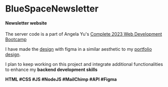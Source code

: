 # BlueSpaceNewsletter
<h4>Newsletter website </h4>

The server code is a part of Angela Yu's <a href="https://www.udemy.com/course/the-complete-web-development-bootcamp/learn/lecture/12384816?start=15#overview" target="_blank">Complete 2023 Web Development Bootcamp</a>

I have made the <a href="https://www.figma.com/file/rgKpSAMRwfHLIjru9sb9nP/Untitled?node-id=2%3A25&t=xWDuMkYRxqkE6tme-1" target="_blank">design</a> with figma in a similar aesthetic to my <a href="https://quelorel.github.io/ReactPortfolio/" target="_blank">portfolio design</a>.

I plan to keep working on this project and integrate additional functionalities to enhance my <strong>backend development skills</strong>

<strong>HTML #CSS #JS #NodeJS #MailChimp #API #Figma</strong>
